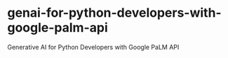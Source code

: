 # genai-for-python-developers-with-google-palm-api
Generative AI for Python Developers with Google PaLM API
